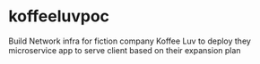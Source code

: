 # koffeeluvpoc
Build Network infra for fiction company Koffee Luv to deploy they microservice app to serve client based on their expansion plan
